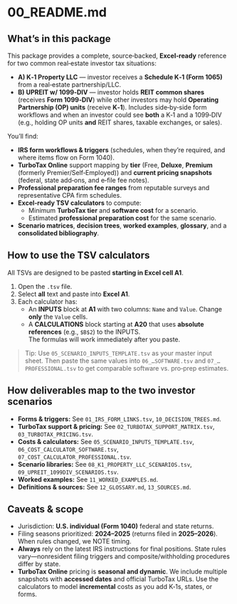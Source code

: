 # 00_README.md

## What’s in this package

This package provides a complete, source‑backed, **Excel‑ready** reference for two common real‑estate investor tax situations:

- **A) K‑1 Property LLC** — investor receives a **Schedule K‑1 (Form 1065)** from a real‑estate partnership/LLC.
- **B) UPREIT w/ 1099‑DIV** — investor holds **REIT common shares** (receives **Form 1099‑DIV**) while other investors may hold **Operating Partnership (OP) units** (receive **K‑1**). Includes side‑by‑side form workflows and when an investor could see **both** a K‑1 and a 1099‑DIV (e.g., holding OP units **and** REIT shares, taxable exchanges, or sales).

You’ll find:

- **IRS form workflows & triggers** (schedules, when they’re required, and where items flow on Form 1040).
- **TurboTax Online** support mapping by **tier** (Free, **Deluxe**, **Premium** (formerly Premier/Self‑Employed)) and **current pricing snapshots** (federal, state add‑ons, and e‑file fee notes).
- **Professional preparation fee ranges** from reputable surveys and representative CPA firm schedules.
- **Excel‑ready TSV calculators** to compute:
  - Minimum **TurboTax tier** and **software cost** for a scenario.
  - Estimated **professional preparation cost** for the same scenario.
- **Scenario matrices**, **decision trees**, **worked examples**, **glossary**, and a **consolidated bibliography**.

## How to use the TSV calculators

All TSVs are designed to be pasted **starting in Excel cell A1**.

1. Open the `.tsv` file.
2. Select **all** text and paste into **Excel A1**.
3. Each calculator has:
   - An **INPUTS** block at **A1** with two columns: `Name` and `Value`. Change **only** the `Value` cells.
   - A **CALCULATIONS** block starting at **A20** that uses **absolute references** (e.g., `$B$2`) to the INPUTS.  
     The formulas will work immediately after you paste.

> Tip: Use `05_SCENARIO_INPUTS_TEMPLATE.tsv` as your master input sheet. Then paste the same values into `06_…SOFTWARE.tsv` and `07_…PROFESSIONAL.tsv` to get comparable software vs. pro‑prep estimates.

## How deliverables map to the two investor scenarios

- **Forms & triggers:** See `01_IRS_FORM_LINKS.tsv`, `10_DECISION_TREES.md`.
- **TurboTax support & pricing:** See `02_TURBOTAX_SUPPORT_MATRIX.tsv`, `03_TURBOTAX_PRICING.tsv`.
- **Costs & calculators:** See `05_SCENARIO_INPUTS_TEMPLATE.tsv`, `06_COST_CALCULATOR_SOFTWARE.tsv`, `07_COST_CALCULATOR_PROFESSIONAL.tsv`.
- **Scenario libraries:** See `08_K1_PROPERTY_LLC_SCENARIOS.tsv`, `09_UPREIT_1099DIV_SCENARIOS.tsv`.
- **Worked examples:** See `11_WORKED_EXAMPLES.md`.
- **Definitions & sources:** See `12_GLOSSARY.md`, `13_SOURCES.md`.

## Caveats & scope

- Jurisdiction: **U.S. individual (Form 1040)** federal and state returns.
- Filing seasons prioritized: **2024–2025** (returns filed in **2025–2026**). When rules changed, we NOTE timing.
- **Always** rely on the latest IRS instructions for final positions. State rules vary—nonresident filing triggers and composite/withholding procedures differ by state.
- **TurboTax Online** pricing is **seasonal and dynamic**. We include multiple snapshots with **accessed dates** and official TurboTax URLs. Use the calculators to model **incremental** costs as you add K‑1s, states, or forms.
